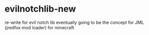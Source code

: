 # evilnotchlib-new
re-write for evil notch lib eventually going to be the concept for JML (jredfox mod loader) for minecraft
